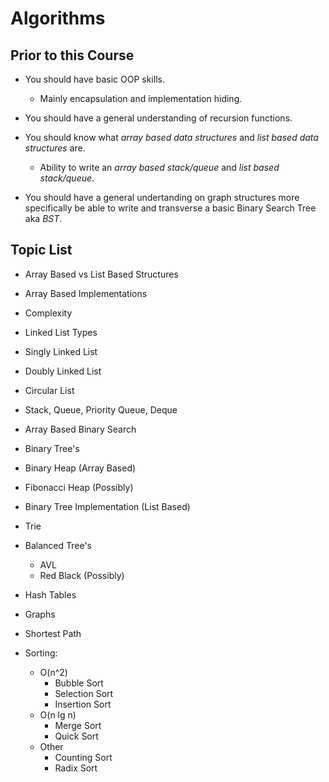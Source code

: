 # Algorithms

## Prior to this Course

- You should have basic OOP skills.
  - Mainly encapsulation and implementation hiding.

- You should have a general understanding of recursion functions.

- You should know what *array based data structures* and *list based data structures* are.
  - Ability to write an *array based stack/queue* and *list based stack/queue*.

- You should have a general undertanding on graph structures more specifically be able to write and transverse
a basic Binary Search Tree aka *BST*.

## Topic List

 - Array Based vs List Based Structures

 - Array Based Implementations
 
 - Complexity
 
 - Linked List Types
 
 - Singly Linked List
 
 - Doubly Linked List

 - Circular List
 
 - Stack, Queue, Priority Queue, Deque
 
 
 - Array Based Binary Search
 
 - Binary Tree's
 
 - Binary Heap (Array Based)
 
 - Fibonacci Heap (Possibly)
 
 - Binary Tree Implementation (List Based)
 
 - Trie
 
 - Balanced Tree's
   - AVL
   - Red Black (Possibly)
 
 - Hash Tables
 
 - Graphs

 - Shortest Path

 - Sorting:
   - O(n^2)
     - Bubble Sort
     - Selection Sort
     - Insertion Sort
   - O(n lg n)
     - Merge Sort
     - Quick Sort
   - Other
     - Counting Sort
     - Radix Sort


